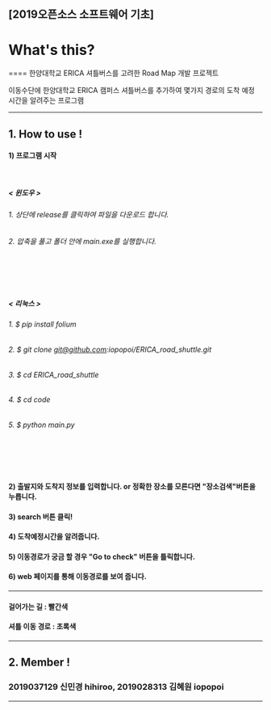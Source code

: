 ## [2019오픈소스 소프트웨어 기초]

# What's this?
====
한양대학교 ERICA 셔틀버스를 고려한 Road Map 개발 프로젝트 

이동수단에 한양대학교 ERICA 캠퍼스 셔틀버스를 추가하여 몇가지 경로의 도착 예정 시간을 알려주는 프로그램
___

## 1. How to use !


#### 1) 프로그램 시작<br><br><br>
##### < 윈도우 >

###### 1. 상단에 release를 클릭하여 파일을 다운로드 합니다.

###### 2. 압축을 풀고 폴더 안에 main.exe를 실행합니다.
<br><br><br>

##### < 리눅스 >

###### 1. $ pip install folium

###### 2. $ git clone git@github.com:iopopoi/ERICA_road_shuttle.git

###### 3. $ cd ERICA_road_shuttle

###### 4. $ cd code

###### 5. $ python main.py

<br><br><br>

#### 2) 출발지와 도착지 정보를 입력합니다. or 정확한 장소를 모른다면 "장소검색"버튼을 누릅니다. 

#### 3) search  버튼 클릭!

#### 4) 도착예정시간을 알려줍니다.
 
#### 5) 이동경로가 궁금 할 경우 "Go to check" 버튼을 틀릭합니다.

#### 6) web 페이지를 통해 이동경로를 보여 줍니다.

____

#### 걸어가는 길 : 빨간색

#### 셔틀 이동 경로 : 초록색

____

## 2. Member !

### 2019037129 신민경 hihiroo, 2019028313 김혜원 iopopoi

___